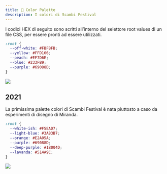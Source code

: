```yaml
---
title: 🎨 Color Palette
description: I colori di Scambi Festival
---
```

I codici HEX di seguito sono scritti all’interno del selettore root values di un file CSS, per essere pronti ad essere utilizzati.

```css
:root {
  --off-white: #FBFBFB;
  --yellow: #FFD166;
  --peach: #EF7D6E;
  --blue: #233FB9;
  --purple: #69088D;
}
```

![](https://x.scambi.org/assets/manual/color-palette-2022.svg)

## 2021

La primissima palette colori di Scambi Festival è nata piuttosto a caso da esperimenti di disegno di Miranda.

```css
:root {
  --white-ish: #F5EAD7;
  --light-blue: #3A83B7;
  --orange: #E2A05A;
  --purple: #69088D;
  --deep-purple: #1B004D;
  --lavanda: #514A9C;
}
```

![](https://x.scambi.org/assets/manual/color-palette-2021.svg)
